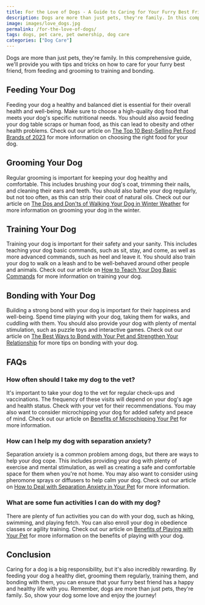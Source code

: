 ```yaml
---
title: For the Love of Dogs - A Guide to Caring for Your Furry Best Friend
description: Dogs are more than just pets, they're family. In this comprehensive guide, we'll provide you with tips and tricks on how to care for your furry best friend, from feeding and grooming to training and bonding.
image: images/love_dogs.jpg
permalink: /for-the-love-of-dogs/
tags: dogs, pet care, pet ownership, dog care
categories: ["Dog Care"]
---
```


Dogs are more than just pets, they're family. In this comprehensive guide, we'll provide you with tips and tricks on how to care for your furry best friend, from feeding and grooming to training and bonding.

## Feeding Your Dog

Feeding your dog a healthy and balanced diet is essential for their overall health and well-being. Make sure to choose a high-quality dog food that meets your dog's specific nutritional needs. You should also avoid feeding your dog table scraps or human food, as this can lead to obesity and other health problems. Check out our article on [The Top 10 Best-Selling Pet Food Brands of 2023](https://forpetswithlove.com/the-top-10-best-selling-pet-food-brands-of-2023/) for more information on choosing the right food for your dog.

## Grooming Your Dog

Regular grooming is important for keeping your dog healthy and comfortable. This includes brushing your dog's coat, trimming their nails, and cleaning their ears and teeth. You should also bathe your dog regularly, but not too often, as this can strip their coat of natural oils. Check out our article on [The Dos and Don'ts of Walking Your Dog in Winter Weather](https://forpetswithlove.com/the-dos-and-donts-of-walking-your-dog-in-winter-weather/) for more information on grooming your dog in the winter.

## Training Your Dog

Training your dog is important for their safety and your sanity. This includes teaching your dog basic commands, such as sit, stay, and come, as well as more advanced commands, such as heel and leave it. You should also train your dog to walk on a leash and to be well-behaved around other people and animals. Check out our article on [How to Teach Your Dog Basic Commands](https://forpetswithlove.com/how-to-teach-your-dog-basic-commands/) for more information on training your dog.

## Bonding with Your Dog

Building a strong bond with your dog is important for their happiness and well-being. Spend time playing with your dog, taking them for walks, and cuddling with them. You should also provide your dog with plenty of mental stimulation, such as puzzle toys and interactive games. Check out our article on [The Best Ways to Bond with Your Pet and Strengthen Your Relationship](https://forpetswithlove.com/the-best-ways-to-bond-with-your-pet-and-strengthen-your-relationship/) for more tips on bonding with your dog.

## FAQs

### How often should I take my dog to the vet?

It's important to take your dog to the vet for regular check-ups and vaccinations. The frequency of these visits will depend on your dog's age and health status. Check with your vet for their recommendations. You may also want to consider microchipping your dog for added safety and peace of mind. Check out our article on [Benefits of Microchipping Your Pet](https://forpetswithlove.com/benefits-of-microchipping-your-pet/) for more information.

### How can I help my dog with separation anxiety?

Separation anxiety is a common problem among dogs, but there are ways to help your dog cope. This includes providing your dog with plenty of exercise and mental stimulation, as well as creating a safe and comfortable space for them when you're not home. You may also want to consider using pheromone sprays or diffusers to help calm your dog. Check out our article on [How to Deal with Separation Anxiety in Your Pet](https://forpetswithlove.com/how-to-deal-with-separation-anxiety-in-your-pet/) for more information.

### What are some fun activities I can do with my dog?

There are plenty of fun activities you can do with your dog, such as hiking, swimming, and playing fetch. You can also enroll your dog in obedience classes or agility training. Check out our article on [Benefits of Playing with Your Pet](https://forpetswithlove.com/benefits-playing-pet/) for more information on the benefits of playing with your dog.

## Conclusion

Caring for a dog is a big responsibility, but it's also incredibly rewarding. By feeding your dog a healthy diet, grooming them regularly, training them, and bonding with them, you can ensure that your furry best friend has a happy and healthy life with you. Remember, dogs are more than just pets, they're family. So, show your dog some love and enjoy the journey!